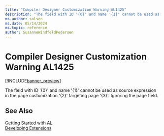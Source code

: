 ```yaml
---
title: "Compiler Designer Customization Warning AL1425"
description: "The field with ID '{0}' and name '{1}' cannot be used as source expression in the page customization '{2}' targeting page '{3}'."
ms.author: solsen
ms.date: 05/14/2024
ms.topic: reference
author: SusanneWindfeldPedersen
---
```

[//]: # (START>DO_NOT_EDIT)
[//]: # (IMPORTANT:Do not edit any of the content between here and the END>DO_NOT_EDIT.)
[//]: # (Any modifications should be made in the .xml files in the ModernDev repo.)
# Compiler Designer Customization Warning AL1425

[!INCLUDE[banner_preview](../includes/banner_preview.md)]

The field with ID '{0}' and name '{1}' cannot be used as source expression in the page customization '{2}' targeting page '{3}'. Ignoring the page field.


[//]: # (IMPORTANT: END>DO_NOT_EDIT)
## See Also  
[Getting Started with AL](../devenv-get-started.md)  
[Developing Extensions](../devenv-dev-overview.md)  